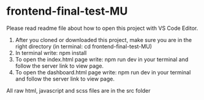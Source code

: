 # frontend-final-test-MU
Please read readme file about how to open this project with VS Code Editor.
1. After you cloned or downloaded this project, make sure you are in the right directory (in terminal: cd frontend-final-test-MU)  
2. In terminal write: npm install
3. To open the index.html page write: npm run dev in your terminal and follow the server link to view page.
4. To open the dashboard.html page write: npm run dev in your terminal and follow the server link to view page.

All raw html, javascript and scss files are in the src folder
